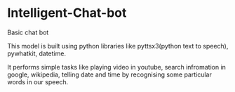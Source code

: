 # Intelligent-Chat-bot
Basic chat bot

This model is built using python libraries like pyttsx3(python text to speech), pywhatkit, datetime.

It performs simple tasks like playing video in youtube, search infromation in google, wikipedia, telling date and time by recognising some particular words in our speech.
